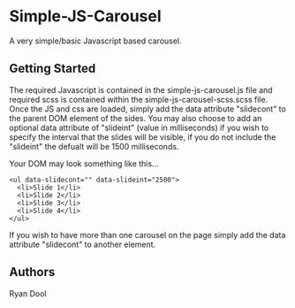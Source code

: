 # Simple-JS-Carousel
A very simple/basic Javascript based carousel.

## Getting Started
The required Javascript is contained in the simple-js-carousel.js file and required scss is contained within the simple-js-carousel-scss.scss file.  Once the JS and css are loaded, simply add the data attribute "slidecont" to the parent DOM element of the sides. You may also choose to add an optional data attribute of "slideint" (value in milliseconds) if you wish to specify the interval that the slides will be visible, if you do not include the "slideint" the defualt will be 1500 milliseconds. 

Your DOM may look something like this...
```
<ul data-slidecont="" data-slideint="2500">
  <li>Slide 1</li>
  <li>Slide 2</li>
  <li>Slide 3</li>
  <li>Slide 4</li>
</ul>
```

If you wish to have more than one carousel on the page simply add the data attribute "slidecont" to another element.


## Authors
Ryan Dool
